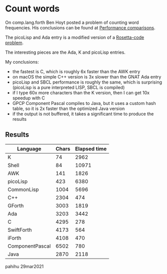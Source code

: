 Count words
===========

On comp.lang.forth Ben Hoyt posted a problem of counting word frequencies.
His conclusions can be found at [Performance comparisons](https://benhoyt.com/writings/count-words).

The picoLisp and Ada entry is a modified version of a [Rosetta-code problem](http://rosettacode.org/wiki/Word_frequency).

The interesting pieces are the Ada, K and picoLisp entries.

My conclusions:

* the fastest is C, which is roughly 6x faster than the AWK entry
* on macOS the simple C++ version is 3x slower than the GNAT Ada entry
* picoLisp and SBCL performance is roughly the same, which is surprising
  (picoLisp is a pure interpreted LISP, SBCL is compiled)
* if I type 60x more characters than the K version, then I can get 10x 
  speedup with C
* GPCP Component Pascal compiles to Java, but it uses a custom hash table,
  so it is 2x faster than the optimized Java version
* if the output is not buffered, it takes a significant time to produce the
  results

## Results

| Language   | Chars | Elapsed time |
| ---------- | ----- | ------------ |
| K          |    74 |        2962  |
| Shell      |    84 |       10971  |
| AWK        |   141 |        1826  |
| picoLisp   |   423 |        6380  |
| CommonLisp |  1004 |        5696  |
| C++        |  2304 |         474  |
| GForth     |  3003 |        1819  |
| Ada        |  3203 |        3442  |
| C          |  4295 |         278  |
| SwiftForth |  4173 |         564  |
| iForth     |  4108 |         470  |
| ComponentPascal |  6502 |    780  |
| Java       |  2870 |        2118  |


pahihu 29mar2021
